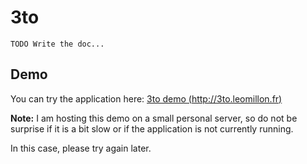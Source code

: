 3to
===

`TODO Write the doc...`

Demo
----

You can try the application here: [3to demo (http://3to.leomillon.fr)](http://3to.leomillon.fr)

**Note:** I am hosting this demo on a small personal server, so do not be surprise if it is a bit slow or if the application is not currently running.

In this case, please try again later.